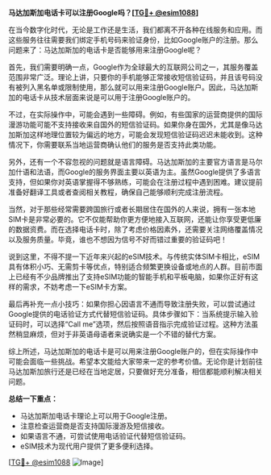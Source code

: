 **马达加斯加电话卡可以注册Google吗？[[TG💪+ @esim1088](https://t.me/s/esim1088)]**

在当今数字化时代，无论是工作还是生活，我们都离不开各种在线服务和应用。而这些服务往往需要我们绑定手机号码来验证身份，比如Google账户的注册。那么问题来了：马达加斯加的电话卡是否能够用来注册Google呢？

首先，我们需要明确一点，Google作为全球最大的互联网公司之一，其服务覆盖范围非常广泛。理论上讲，只要你的手机能够正常接收短信验证码，并且该号码没有被列入黑名单或限制使用，那么就可以用来注册Google账户。因此，马达加斯加的电话卡从技术层面来说是可以用于注册Google账户的。

不过，在实际操作中，可能会遇到一些障碍。例如，有些国家的运营商提供的国际漫游功能可能不支持接收来自国外的短信验证码。如果你身在国外，尤其是像马达加斯加这样地理位置较为偏远的地方，可能会发现短信验证码迟迟未能收到。这种情况下，你需要联系当地运营商确认他们的服务是否支持此类功能。

另外，还有一个不容忽视的问题就是语言障碍。马达加斯加的主要官方语言是马尔加什语和法语，而Google的服务界面主要以英语为主。虽然Google提供了多语言支持，但如果你对英语掌握得不够熟练，可能会在注册过程中遇到困难。建议提前准备好翻译工具或者查阅相关教程，确保自己能够顺利完成注册流程。

当然，对于那些经常需要跨国旅行或者长期居住在国外的人来说，拥有一张本地SIM卡是非常必要的。它不仅能帮助你更方便地接入互联网，还能让你享受更低廉的数据资费。而在选择电话卡时，除了考虑价格因素外，还需要关注网络覆盖情况以及服务质量。毕竟，谁也不想因为信号不好而错过重要的验证码吧！

说到这里，不得不提一下近年来兴起的eSIM技术。与传统实体SIM卡相比，eSIM具有体积小巧、无需剪卡等优点，特别适合频繁更换设备或地点的人群。目前市面上已经有不少品牌推出了支持eSIM功能的智能手机和平板电脑，如果你正好有这样的需求，不妨考虑一下eSIM卡方案。

最后再补充一点小技巧：如果你担心因语言不通而导致注册失败，可以尝试通过Google提供的电话验证方式代替短信验证码。具体步骤如下：当系统提示输入验证码时，可以选择“Call me”选项，然后按照语音指示完成验证过程。这种方法虽然稍显麻烦，但对于非英语母语者来说确实是一个不错的替代方案。

综上所述，马达加斯加的电话卡是可以用来注册Google账户的，但在实际操作中可能会面临一些挑战。希望本文能给大家带来一定的参考价值。无论你是计划前往马达加斯加旅行还是已经在当地定居，只要做好充分准备，相信都能顺利解决相关问题。

**总结一下重点：**
- 马达加斯加电话卡理论上可以用于Google注册。
- 注意检查运营商是否支持国际漫游及短信接收。
- 如果语言不通，可尝试使用电话验证代替短信验证码。
- eSIM技术为现代用户提供了更多便利选择。

[[TG💪+ @esim1088](https://t.me/s/esim1088) ![Image](https://i.postimg.cc/4NQfJmqS/Snipaste-2025-05-13-00-14-12.png)]